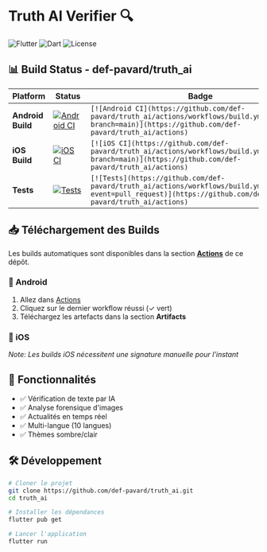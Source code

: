 # Truth AI Verifier 🔍

![Flutter](https://img.shields.io/badge/Flutter-3.19.0-02569B?logo=flutter)
![Dart](https://img.shields.io/badge/Dart-3.0-0175C2?logo=dart)
![License](https://img.shields.io/badge/License-MIT-green.svg)

## 📊 Build Status - def-pavard/truth_ai

| Platform | Status | Badge |
|----------|--------|-------|
| **Android Build** | [![Android CI](https://github.com/def-pavard/truth_ai/actions/workflows/build.yml/badge.svg?branch=main)](https://github.com/def-pavard/truth_ai/actions) | `[![Android CI](https://github.com/def-pavard/truth_ai/actions/workflows/build.yml/badge.svg?branch=main)](https://github.com/def-pavard/truth_ai/actions)` |
| **iOS Build** | [![iOS CI](https://github.com/def-pavard/truth_ai/actions/workflows/build.yml/badge.svg?branch=main)](https://github.com/def-pavard/truth_ai/actions) | `[![iOS CI](https://github.com/def-pavard/truth_ai/actions/workflows/build.yml/badge.svg?branch=main)](https://github.com/def-pavard/truth_ai/actions)` |
| **Tests** | [![Tests](https://github.com/def-pavard/truth_ai/actions/workflows/build.yml/badge.svg?event=pull_request)](https://github.com/def-pavard/truth_ai/actions) | `[![Tests](https://github.com/def-pavard/truth_ai/actions/workflows/build.yml/badge.svg?event=pull_request)](https://github.com/def-pavard/truth_ai/actions)` |

## 📥 Téléchargement des Builds

Les builds automatiques sont disponibles dans la section [**Actions**](https://github.com/def-pavard/truth_ai/actions) de ce dépôt.

### 📱 Android
1. Allez dans [Actions](https://github.com/def-pavard/truth_ai/actions)
2. Cliquez sur le dernier workflow réussi (✓ vert)
3. Téléchargez les artefacts dans la section **Artifacts**

### 🍎 iOS
*Note: Les builds iOS nécessitent une signature manuelle pour l'instant*

## 🚀 Fonctionnalités

- ✅ Vérification de texte par IA
- ✅ Analyse forensique d'images
- ✅ Actualités en temps réel
- ✅ Multi-langue (10 langues)
- ✅ Thèmes sombre/clair

## 🛠️ Développement

```bash
# Cloner le projet
git clone https://github.com/def-pavard/truth_ai.git
cd truth_ai

# Installer les dépendances
flutter pub get

# Lancer l'application
flutter run